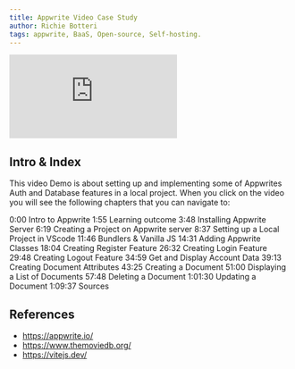 ```yaml
---
title: Appwrite Video Case Study
author: Richie Botteri
tags: appwrite, BaaS, Open-source, Self-hosting.
---
```


<iframe src="https://www.youtube.com/watch?v=1Qy0N-1h33w" frameborder="0" allow="accelerometer; autoplay; encrypted-media; gyroscope; picture-in-picture" allowfullscreen></iframe>

## Intro & Index

This video Demo is about setting up and implementing some of Appwrites Auth and Database features in a local project. When you click on the video you will see the following chapters that you can navigate to:

0:00 Intro to Appwrite
1:55 Learning outcome
3:48 Installing Appwrite Server
6:19 Creating a Project on Appwrite server
8:37 Setting up a Local Project in VScode
11:46 Bundlers & Vanilla JS
14:31 Adding Appwrite Classes
18:04 Creating Register Feature
26:32 Creating Login Feature
29:48 Creating Logout Feature
34:59 Get and Display Account Data
39:13 Creating Document Attributes
43:25 Creating a Document
51:00 Displaying a List of Documents
57:48 Deleting a Document
1:01:30 Updating a Document
1:09:37 Sources

## References

-  https://appwrite.io/
-  https://www.themoviedb.org/
-  https://vitejs.dev/
